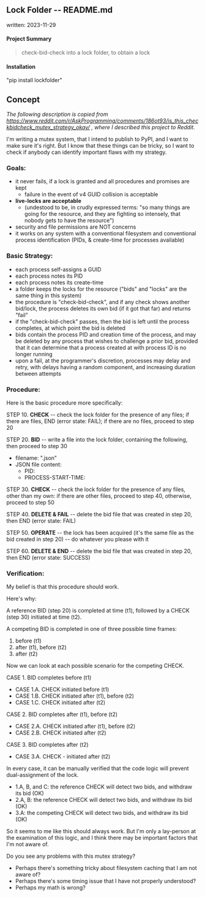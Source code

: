 ## Lock Folder -- README.md
written: 2023-11-29

#### Project Summary
> check-bid-check into a lock folder, to obtain a lock

#### Installation

"pip install lockfolder"

## Concept

_The following description is copied from https://www.reddit.com/r/AskProgramming/comments/186ot93/is_this_checkbidcheck_mutex_strategy_okay/ , where I described this project to Reddit._


I'm writing a mutex system, that I intend to publish to PyPI, and I want to make sure it's right.  But I know that these things can be tricky, so I want to check if anybody can identify important flaws with my strategy.

### Goals:

* it never fails, if a lock is granted and all procedures and promises are kept
   * failure in the event of v4 GUID collision is acceptable
* **live-locks are acceptable**
   * (undestood to be, in crudly expressed terms: "so many things are going for the resource, and they are fighting so intensely, that nobody gets to have the resource")
* security and file permissions are NOT concerns
* it works on any system with a conventional filesystem and conventional process identification (PIDs, & create-time for processes available)

### Basic Strategy:

* each process self-assigns a GUID
* each process notes its PID
* each process notes its create-time
* a folder keeps the locks for the resource ("bids" and "locks" are the same thing in this system)
* the procedure is "check-bid-check", and if any check shows another bid/lock, the process deletes its own bid (if it got that far) and returns "fail"
* if the "check-bid-check" passes, then the bid is left until the process completes, at which point the bid is deleted
* bids contain the process PID and creation time of the process, and may be deleted by any process that wishes to challenge a prior bid, provided that it can determine that a process created at <create-time> with process ID <PID> is no longer running
* upon a fail, at the programmer's discretion, processes may delay and retry, with delays having a random component, and increasing duration between attempts

### Procedure:

Here is the basic procedure more specifically:

STEP 10. **CHECK** -- check the lock folder for the presence of any files; if there are files, END (error state: FAIL); if there are no files, proceed to step 20

STEP 20. **BID** -- write a file into the lock folder, containing the following, then proceed to step 30

* filename: "<self-selected-GUID-for-this-process>.json"
* JSON file content:
   * PID: <process-id>
   * PROCESS-START-TIME: <timestamp-for-this-process>

STEP 30. **CHECK** -- check the lock folder for the presence of any files, other than my own: if there are other files, proceed to step 40, otherwise, proceed to step 50

STEP 40. **DELETE & FAIL** -- delete the bid file that was created in step 20, then END (error state: FAIL)

STEP 50. **OPERATE** -- the lock has been acquired (it's the same file as the bid created in step 20) -- do whatever you please with it

STEP 60. **DELETE & END** -- delete the bid file that was created in step 20, then END (error state: SUCCESS)

### Verification:

My belief is that this procedure should work.

Here's why:

A reference BID (step 20) is completed at time (t1), followed by a CHECK (step 30) initiated at time (t2).

A competing BID is completed in one of three possible time frames:

1. before (t1)
2. after (t1), before (t2)
3. after (t2)

Now we can look at each possible scenario for the competing CHECK.

CASE 1. BID completes before (t1)
* CASE 1.A. CHECK initiated before (t1)
* CASE 1.B. CHECK initiated after (t1), before (t2)
* CASE 1.C. CHECK initiated after (t2)

CASE 2. BID completes after (t1), before (t2)
* CASE 2.A. CHECK initiated after (t1), before (t2)
* CASE 2.B. CHECK initiated after (t2)

CASE 3. BID completes after (t2)
* CASE 3.A. CHECK  - initiated after (t2)

In every case, it can be manually verified that the code logic will prevent dual-assignment of the lock.

* 1.A, B, and C: the reference CHECK will detect two bids, and withdraw its bid (OK)
* 2.A, B: the reference CHECK will detect two bids, and withdraw its bid (OK)
* 3.A: the competing CHECK will detect two bids, and withdraw its bid (OK)

So it seems to me like this should always work.  But I'm only a lay-person at the examination of this logic, and I think there may be important factors that I'm not aware of.

Do you see any problems with this mutex strategy?

* Perhaps there's something tricky about filesystem caching that I am not aware of?
* Perhaps there's some timing issue that I have not properly understood?
* Perhaps my math is wrong?
